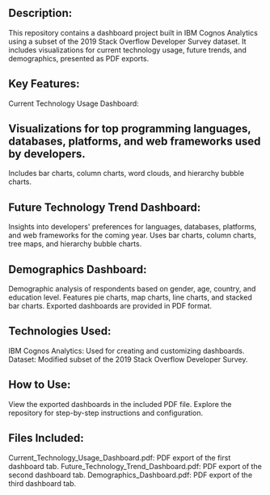 ## Description:
This repository contains a dashboard project built in IBM Cognos Analytics using a subset of the 2019 Stack Overflow Developer Survey dataset. It includes visualizations for current technology usage, future trends, and demographics, presented as PDF exports.

## Key Features:
Current Technology Usage Dashboard:
## Visualizations for top programming languages, databases, platforms, and web frameworks used by developers.
Includes bar charts, column charts, word clouds, and hierarchy bubble charts.
## Future Technology Trend Dashboard:
Insights into developers' preferences for languages, databases, platforms, and web frameworks for the coming year.
Uses bar charts, column charts, tree maps, and hierarchy bubble charts.
## Demographics Dashboard:
Demographic analysis of respondents based on gender, age, country, and education level.
Features pie charts, map charts, line charts, and stacked bar charts.
Exported dashboards are provided in PDF format.
## Technologies Used:
IBM Cognos Analytics: Used for creating and customizing dashboards.
Dataset: Modified subset of the 2019 Stack Overflow Developer Survey.
## How to Use:
View the exported dashboards in the included PDF file.
Explore the repository for step-by-step instructions and configuration.
## Files Included:
Current_Technology_Usage_Dashboard.pdf: PDF export of the first dashboard tab.
Future_Technology_Trend_Dashboard.pdf: PDF export of the second dashboard tab.
Demographics_Dashboard.pdf: PDF export of the third dashboard tab.

